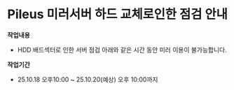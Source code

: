 # Pileus 미러서버 하드 교체로인한 점검 안내

**작업내용**
- HDD 배드섹터로 인한 서버 점검
아래와 같은 시간 동안 미러 이용이 불가능합니다.

**작업기간**
- 25.10.18 오후10:00 ~ 25.10.20(예상) 오후 10:00까지


